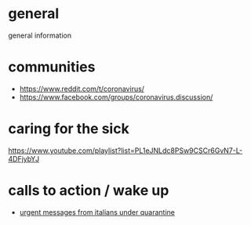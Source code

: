 # general
general information

# communities
- https://www.reddit.com/t/coronavirus/
- https://www.facebook.com/groups/coronavirus.discussion/

# caring for the sick
https://www.youtube.com/playlist?list=PL1eJNLdc8PSw9CSCr6GvN7-L-4DFjybYJ

# calls to action / wake up
- [urgent messages from italians under quarantine](https://www.youtube.com/watch?v=nMY0-4p9P-M)
